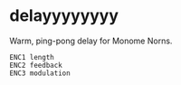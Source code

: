 # delayyyyyyyy

Warm, ping-pong delay for Monome Norns.

```
ENC1 length
ENC2 feedback
ENC3 modulation
```
